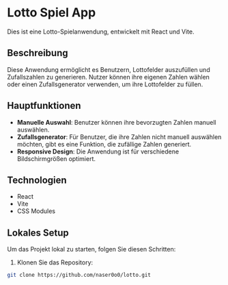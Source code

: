 # Lotto Spiel App

Dies ist eine Lotto-Spielanwendung, entwickelt mit React und Vite.

## Beschreibung

Diese Anwendung ermöglicht es Benutzern, Lottofelder auszufüllen und Zufallszahlen zu generieren. Nutzer können ihre eigenen Zahlen wählen oder einen Zufallsgenerator verwenden, um ihre Lottofelder zu füllen.

## Hauptfunktionen

- **Manuelle Auswahl**: Benutzer können ihre bevorzugten Zahlen manuell auswählen.
- **Zufallsgenerator**: Für Benutzer, die ihre Zahlen nicht manuell auswählen möchten, gibt es eine Funktion, die zufällige Zahlen generiert.
- **Responsive Design**: Die Anwendung ist für verschiedene Bildschirmgrößen optimiert.

## Technologien

- React
- Vite
- CSS Modules

## Lokales Setup

Um das Projekt lokal zu starten, folgen Sie diesen Schritten:

1. Klonen Sie das Repository:

```bash
git clone https://github.com/naser0o0/lotto.git